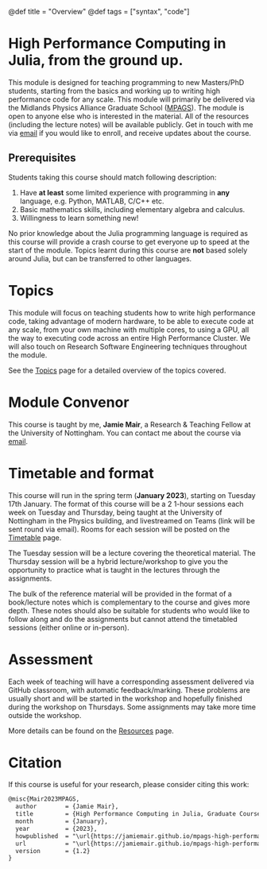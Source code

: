 @def title = "Overview"
@def tags = ["syntax", "code"]


# High Performance Computing in Julia, from the ground up.

This module is designed for teaching programming to new Masters/PhD students, starting from the basics and working up to writing high performance code for any scale. This module will primarily be delivered via the Midlands Physics Alliance Graduate School ([MPAGS](https://warwick.ac.uk/fac/sci/physics/mpags/modules/)). The module is open to anyone else who is interested in the material. All of the resources (including the lecture notes) will be available publicly. Get in touch with me via [email](mailto:jamie.mair@nottingham.ac.uk) if you would like to enroll, and receive updates about the course.

## Prerequisites

Students taking this course should match following description:
1. Have **at least** some limited experience with programming in **any** language, e.g. Python, MATLAB, C/C++ etc.
2. Basic mathematics skills, including elementary algebra and calculus.
3. Willingness to learn something new!

No prior knowledge about the Julia programming language is required as this course will provide a crash course to get everyone up to speed at the start of the module. Topics learnt during this course are **not** based solely around Julia, but can be transferred to other languages.

# Topics
This module will focus on teaching students how to write high performance code, taking advantage of modern hardware, to be able to execute code at any scale, from your own machine with multiple cores, to using a GPU, all the way to executing code across an entire High Performance Cluster. We will also touch on Research Software Engineering techniques throughout the module.

See the [Topics](/topics/) page for a detailed overview of the topics covered.

# Module Convenor

This course is taught by me, **Jamie Mair**, a Research & Teaching Fellow at the University of Nottingham. You can contact me about the course via [email](mailto:jamie.mair@nottingham.ac.uk).

# Timetable and format

This course will run in the spring term (**January 2023**), starting on Tuesday 17th January. The format of this course will be a 2 1-hour sessions each week on Tuesday and Thursday, being taught at the University of Nottingham in the Physics building, and livestreamed on Teams (link will be sent round via email). Rooms for each session will be posted on the [Timetable](/timetable/) page.

The Tuesday session will be a lecture covering the theoretical material. The Thursday session will be a hybrid lecture/workshop to give you the opportunity to practice what is taught in the lectures through the assignments.

The bulk of the reference material will be provided in the format of a book/lecture notes which is complementary to the course and gives more depth. These notes should also be suitable for students who would like to follow along and do the assignments but cannot attend the timetabled sessions (either online or in-person).

# Assessment

Each week of teaching will have a corresponding assessment delivered via GitHub classroom, with automatic feedback/marking. These problems are usually short and will be started in the workshop and hopefully finished during the workshop on Thursdays. Some assignments may take more time outside the workshop. 

More details can be found on the [Resources](/resources/) page.

# Citation

If this course is useful for your research, please consider citing this work:
```txt
@misc{Mair2023MPAGS,
  author        = {Jamie Mair},
  title         = {High Performance Computing in Julia, Graduate Course and Book},
  month         = {January},
  year          = {2023},
  howpublished  = "\url{https://jamiemair.github.io/mpags-high-performance-computing}",
  url           = "\url{https://jamiemair.github.io/mpags-high-performance-computing}",
  version       = {1.2}
}
```